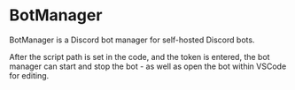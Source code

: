 # BotManager 
BotManager is a Discord bot manager for self-hosted Discord bots. 

After the script path is set in the code, and the token is entered, the bot manager can start and stop the bot - as well as open the bot within VSCode for editing.
